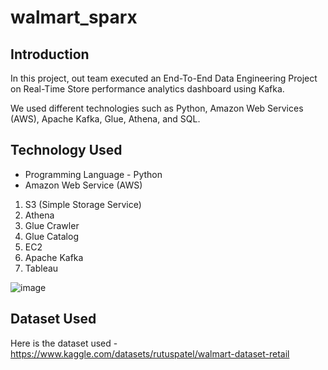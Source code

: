 # walmart_sparx

## Introduction 
In this project, out team executed an End-To-End Data Engineering Project on Real-Time Store performance analytics dashboard using Kafka.

We used different technologies such as Python, Amazon Web Services (AWS), Apache Kafka, Glue, Athena, and SQL.

## Technology Used
- Programming Language - Python
- Amazon Web Service (AWS)
1. S3 (Simple Storage Service)
2. Athena
3. Glue Crawler
4. Glue Catalog
5. EC2
6. Apache Kafka
7. Tableau 

![image](https://github.com/DEVArpan64/walmart_sparx/assets/94979779/e7379eb8-e59f-45e4-a1db-ac06c113252f)


## Dataset Used
Here is the dataset used - https://www.kaggle.com/datasets/rutuspatel/walmart-dataset-retail


